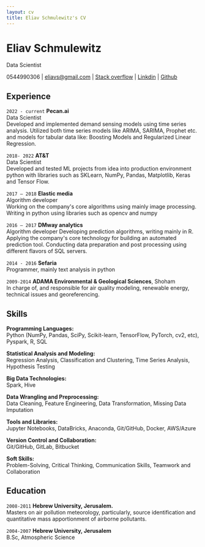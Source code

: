 ```yaml
---
layout: cv
title: Eliav Schmulewitz's CV
---
```

# Eliav Schmulewitz
Data Scientist

<div id="webaddress">
 0544990306
 |
<a target="_blank" rel="noopener noreferrer" href="mailto:eliavs@gmail.com">eliavs@gmail.com</a>
| <a target="_blank" rel="noopener noreferrer" href="https://stackoverflow.com/users/397521/eliavs">Stack overflow</a>
|  <a target="_blank" rel="noopener noreferrer" href="https://www.linkedin.com/in/eliav-schmulewitz-05924315/">Linkdin</a>
 | <a target="_blank" rel="noopener noreferrer" href="https://github.com/eliavs">Github</a>
</div>


## Experience

 `2022 - current` **Pecan.ai**  
Data Scientist  
Developed and implemented demand sensing models using time series analysis.
Utilized both time series models like ARIMA, SARIMA, Prophet etc. and models for tabular data like: Boosting Models and Regularized Linear Regression. 

 `2018- 2022` **AT&T**   
Data Scientist   
Developed and tested ML projects from idea  into production environment 
python with libraries such as SKLearn, NumPy, Pandas, Matplotlib, Keras and Tensor Flow.

 `2017 – 2018` **Elastic media**   
Algorithm developer  
 Working on the company's core algorithms using mainly image processing. Writing in python using libraries  such as   opencv and numpy
  
 `2016 – 2017` **DMway analytics**   
 Algorithm developer
Developing prediction algorithms, writing mainly in R. 
Applying the company's core technology for building an automated prediction tool. 
Conducting data preparation and post processing using different flavors of SQL servers.
  
 `2014 - 2016`  **Sefaria**   
Programmer, mainly text analysis in python

 `2009-2014` **ADAMA Environmental & Geological Sciences**, Shoham  
In charge of, and responsible for air quality modeling, renewable energy, technical issues and
georeferencing.


## Skills
**Programming Languages:**   
Python (NumPy, Pandas, SciPy, Scikit-learn, TensorFlow, PyTorch, cv2, etc), Pyspark, R, SQL

**Statistical Analysis and Modeling:**  
Regression Analysis, Classification and Clustering, Time Series Analysis, Hypothesis Testing

**Big Data Technologies:**  
Spark, Hive

**Data Wrangling and Preprocessing:**    
Data Cleaning, Feature Engineering, Data Transformation, Missing Data Imputation

**Tools and Libraries:**  
Jupyter Notebooks, DataBricks, Anaconda, Git/GitHub, Docker, AWS/Azure

**Version Control and Collaboration:**  
Git/GitHub, GitLab, Bitbucket

**Soft Skills:**  
Problem-Solving, Critical Thinking, Communication Skills, Teamwork and Collaboration


## Education

`2008-2011`
__Hebrew University, Jerusalem.__  
Masters on air pollution meteorology, particularly, source identification and quantitative
mass apportionment of airborne pollutants.

`2004-2007`
__Hebrew University, Jerusalem__  
B.Sc, Atmospheric Science


<!-- ### Footer

Last updated: March, 2024 -->


